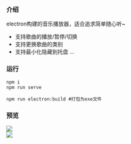 ### 介绍
electron构建的音乐播放器，适合追求简单随心听~  
- 支持歌曲的播放/暂停/切换
- 支持更换歌曲的类别
- 支持最小化隐藏到托盘
  ...
### 运行
```
npm i
npm run serve

npm run electron:build #打包为exe文件
```
### 预览
![](https://github.com/github-ado/simple-player/blob/main/screenshots/1.png)  
![](https://github.com/github-ado/simple-player/blob/main/screenshots/2.png)  




